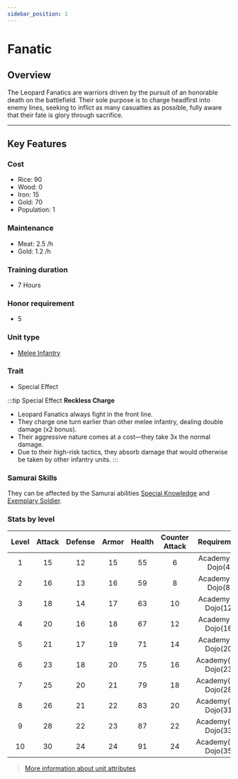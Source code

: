 ```yaml
---
sidebar_position: 1
---
```

# Fanatic

## Overview

The Leopard Fanatics are warriors driven by the pursuit of an honorable death on the battlefield. Their sole purpose is to charge headfirst into enemy lines, seeking to inflict as many casualties as possible, fully aware that their fate is glory through sacrifice.

---

## Key Features

### Cost
- Rice: 90
- Wood: 0
- Iron: 15
- Gold: 70
- Population: 1

### Maintenance
- Meat: 2.5 /h
- Gold: 1.2 /h

### Training duration
- 7 Hours

### Honor requirement
- 5

### Unit type
- [Melee Infantry](../../index.md#melee-infantry)

### Trait
- Special Effect

:::tip Special Effect
**Reckless Charge**
- Leopard Fanatics always fight in the front line.
- They charge one turn earlier than other melee infantry, dealing double damage (x2 bonus).
- Their aggressive nature comes at a cost—they take 3x the normal damage.
- Due to their high-risk tactics, they absorb damage that would otherwise be taken by other infantry units.
:::

### Samurai Skills
They can be affected by the Samurai abilities [Special Knowledge](../../../samurais/knowledge-skills.md) and [Exemplary Soldier](../../../samurais/charisma-skills.md).

### Stats by level

| Level | Attack | Defense | Armor | Health | Counter Attack |      Requirement      |
| :---: | :----: | :-----: | :---: | :----: | :------------: | :-------------------: |
|   1   |   15   |   12    |  15   |   55   |       6        |  Academy(1), Dojo(4)  |
|   2   |   16   |   13    |  16   |   59   |       8        |  Academy(2), Dojo(8)  |
|   3   |   18   |   14    |  17   |   63   |       10       | Academy(4), Dojo(12)  |
|   4   |   20   |   16    |  18   |   67   |       12       | Academy(7), Dojo(16)  |
|   5   |   21   |   17    |  19   |   71   |       14       | Academy(9), Dojo(20)  |
|   6   |   23   |   18    |  20   |   75   |       16       | Academy(11), Dojo(23) |
|   7   |   25   |   20    |  21   |   79   |       18       | Academy(15), Dojo(28) |
|   8   |   26   |   21    |  22   |   83   |       20       | Academy(18), Dojo(31) |
|   9   |   28   |   22    |  23   |   87   |       22       | Academy(21), Dojo(33) |
|  10   |   30   |   24    |  24   |   91   |       24       | Academy(27), Dojo(35) |

> [More information about unit attributes](../../index.md#attributes)